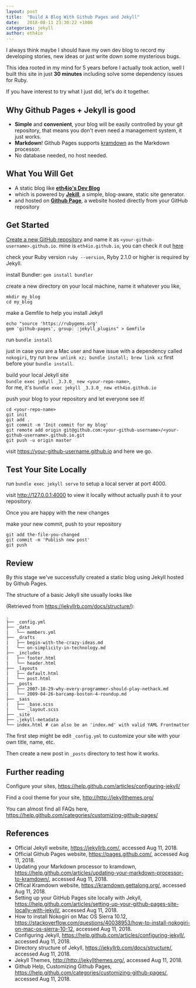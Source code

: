 ```yaml
---
layout: post
title:  "Build A Blog With Github Pages and Jekyll"
date:   2018-08-11 23:30:22 +1000
categories: jekyll
author: eth4io
---
```


I always think maybe I should have my own dev blog to record my developing stories, new ideas or just write down some mysterious bugs.

This idea rooted in my mind for 5 years before I actually took action, well I built this site in just **30 minutes** including solve some dependency issues for Ruby.


If you have interest to try what I just did, let's do it together.


Why Github Pages + Jekyll is good
----
* **Simple** and **convenient**, your blog will be easily controlled by your git repository, that means you don't even need a management system, it just works.
* **Markdown**! Github Pages supports [kramdown](https://kramdown.gettalong.org/) as the Markdown processor.
* No database needed, no host needed.

What You Will Get
----
* A static blog like **[eth4io's Dev Blog](https://eth4io.github.io/)**
* which is powered by **[Jekill](https://jekyllrb.com/)**, a simple, blog-aware, static site generator.
* and hosted on **[Github Page](https://github.com/)**, a website hosted directly from your GitHub repository

Get Started
----
[Create a new GitHub repository](https://github.com/new) and name it as `<your-github-username>.github.io`.
mine is `eth4io.github.io`, you can check it out [here](https://github.com/eth4io/eth4io.github.io)

check your Ruby version `ruby --version`, Ryby 2.1.0 or higher is required by Jekyll.

install Bundler: `gem install bundler`


create a new directory on your local machine, name it whatever you like, 
```
mkdir my_blog
cd my_blog
```

make a Gemfile to help you install Jekyll
```
echo "source 'https://rubygems.org'
gem 'github-pages', group: :jekyll_plugins" > Gemfile
```

run `bundle install`

just in case you are a Mac user and have issue with a dependency called `nokogiri`, try run `brew unlink xz; bundle install; brew link xz` first before your `bundle install`.

build your local Jekyll site <br/>
`bundle exec jekyll _3.3.0_ new <your-repo-name>`, <br/>
for me, it's `bundle exec jekyll _3.3.0_ new eth4io.github.io`

push your blog to your repository and let everyone see it!
```
cd <your-repo-name>
git init
git add .
git commit -m 'Init commit for my blog'
git remote add origin git@github.com:<your-github-username>/<your-github-username>.github.io.git
git push -u origin master
```

visit <https://your-github-username.github.io> and here we go.

Test Your Site Locally
----
run `bundle exec jekyll serve` to setup a local server at port 4000.

visit <http://127.0.0.1:4000> to view it locally without actually push it to your repository.

Once you are happy with the new changes

make your new commit, push to your repository
```
git add the-file-you-changed
git commit -m 'Publish new post'
git push
```

Review
----
By this stage we've successfully created a static blog using Jekyll hosted by Github Pages.

The structure of a basic Jekyll site usually looks like

(Retrieved from <https://jekyllrb.com/docs/structure/>):
```
.
├── _config.yml
├── _data
|   └── members.yml
├── _drafts
|   ├── begin-with-the-crazy-ideas.md
|   └── on-simplicity-in-technology.md
├── _includes
|   ├── footer.html
|   └── header.html
├── _layouts
|   ├── default.html
|   └── post.html
├── _posts
|   ├── 2007-10-29-why-every-programmer-should-play-nethack.md
|   └── 2009-04-26-barcamp-boston-4-roundup.md
├── _sass
|   ├── _base.scss
|   └── _layout.scss
├── _site
├── .jekyll-metadata
└── index.html # can also be an 'index.md' with valid YAML Frontmatter
```

The first step might be edit `_config.yml` to customize your site with your own title, name, etc.

Then create a new post in `_posts` directory to test how it works.

Further reading
----
Configure your sites, <https://help.github.com/articles/configuring-jekyll/>

Find a cool theme for your site, <http://http://jekyllthemes.org/>

You can almost find all FAQs here, <https://help.github.com/categories/customizing-github-pages/>

References
----
* Official Jekyll website, <https://jekyllrb.com/>, accessed Aug 11, 2018.
* Official Github Pages website, <https://pages.github.com/>, accessed Aug 11, 2018.
* Updating your Markdown processor to kramdown, <https://help.github.com/articles/updating-your-markdown-processor-to-kramdown/>, accessed Aug 11, 2018.
* Offical Kramdown website, <https://kramdown.gettalong.org/>, accessed Aug 11, 2018.
* Setting up your GitHub Pages site locally with Jekyll, <https://help.github.com/articles/setting-up-your-github-pages-site-locally-with-jekyll/>, accessed Aug 11, 2018.
* How to install Nokogiri on Mac OS Sierra 10.12, <https://stackoverflow.com/questions/40038953/how-to-install-nokogiri-on-mac-os-sierra-10-12>, accessed Aug 11, 2018.
* Configuring Jekyll, <https://help.github.com/articles/configuring-jekyll/>, accessed Aug 11, 2018.
* Directory structure of Jekyll, <https://jekyllrb.com/docs/structure/>, accessed Aug 11, 2018.
* Jekyll Themes, <http://http://jekyllthemes.org/>, accessed Aug 11, 2018.
* Github Help, Customizing Github Pages, <https://help.github.com/categories/customizing-github-pages/>, accessed Aug 11, 2018.